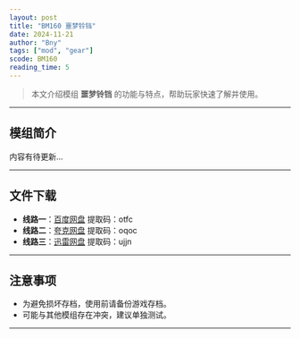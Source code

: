 ```yaml
---
layout: post
title: "BM160 噩梦铃铛"
date: 2024-11-21
author: "Bny"
tags: ["mod", "gear"]
scode: BM160
reading_time: 5
---
```


> 本文介绍模组 **噩梦铃铛** 的功能与特点，帮助玩家快速了解并使用。

---

## 模组简介

内容有待更新...

---


## 文件下载
- **线路一**：[百度网盘](https://pan.baidu.com/s/1D1jkAKuz49ngNHH_ReHkug?pwd=otfc)  提取码：otfc  
- **线路二**：[夸克网盘](https://pan.quark.cn/s/467e71bcf43b?pwd=oqoc)  提取码：oqoc  
- **线路三**：[迅雷网盘](https://pan.xunlei.com/s/VOCCbgd88V_c12eVYzeRJ5mTA1?pwd=ujjn)  提取码：ujjn  

---

## 注意事项
- 为避免损坏存档，使用前请备份游戏存档。
- 可能与其他模组存在冲突，建议单独测试。

---

